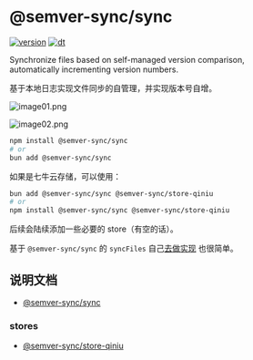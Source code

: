 # @semver-sync/sync

[![version](https://img.shields.io/npm/v/@semver-sync/sync?style=for-the-badge)](https://www.npmjs.com/package/@semver-sync/sync)
[![dt](https://img.shields.io/npm/dt/@semver-sync/sync?style=for-the-badge)](https://www.npmjs.com/package/@semver-sync/sync)

Synchronize files based on self-managed version comparison, automatically
incrementing version numbers.

基于本地日志实现文件同步的自管理，并实现版本号自增。

![image01.png](https://static.kephp.com/assets/semver-sync/image01.png)

![image02.png](https://static.kephp.com/assets/semver-sync/image02.png)

```bash
npm install @semver-sync/sync
# or
bun add @semver-sync/sync
```

如果是七牛云存储，可以使用：

```bash
bun add @semver-sync/sync @semver-sync/store-qiniu
# or
npm install @semver-sync/sync @semver-sync/store-qiniu
```

后续会陆续添加一些必要的 store（有空的话）。

基于 `@semver-sync/sync` 的 `syncFiles`
自己[去做实现](https://github.com/janpoem/ver-sync/blob/main/packages/semver-sync/README.md#%E5%90%8C%E6%AD%A5%E6%96%87%E4%BB%B6%E5%AE%9E%E7%8E%B0)
也很简单。

## 说明文档

- [@semver-sync/sync](https://github.com/janpoem/semver-sync/tree/main/packages/sync)

### stores

- [@semver-sync/store-qiniu](https://github.com/janpoem/semver-sync/tree/main/packages/store-qiniu)
